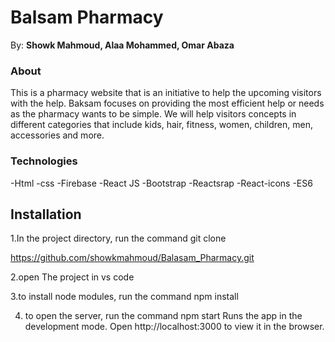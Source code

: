 # <h1> Balsam Pharmacy </h1>

By: **Showk Mahmoud, Alaa Mohammed, Omar Abaza**


 ### About
This is a pharmacy website that is an initiative to help the
upcoming visitors with the help. Baksam focuses on providing the
most efficient help or needs as the pharmacy wants to be simple. We
will help visitors concepts in different categories that include
kids, hair, fitness, women, children, men, accessories and more.

### Technologies
-Html
-css
-Firebase
-React JS
-Bootstrap
-Reactsrap
-React-icons
-ES6

## Installation 
1.In the project directory, run the command
git clone

https://github.com/showkmahmoud/Balasam_Pharmacy.git

2.open The project in vs code

3.to install node modules, run the command
npm install

4. to open the server, run the command
npm start
Runs the app in the development mode.
Open http://localhost:3000 to view it in the browser.
